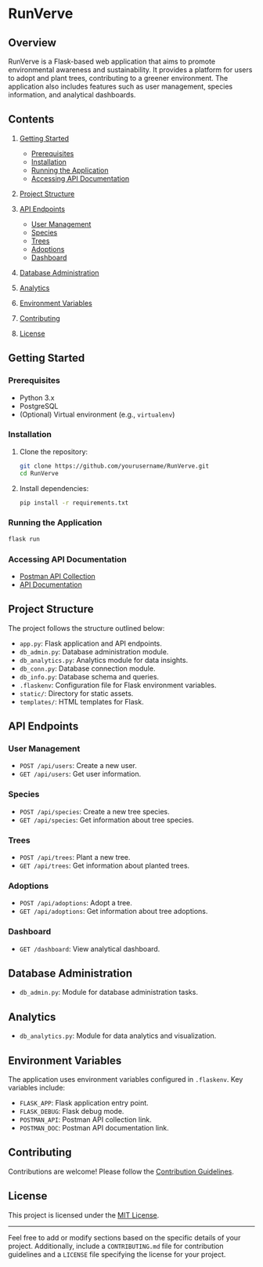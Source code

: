 # RunVerve

## Overview

RunVerve is a Flask-based web application that aims to promote environmental awareness and sustainability. It provides a platform for users to adopt and plant trees, contributing to a greener environment. The application also includes features such as user management, species information, and analytical dashboards.

## Contents

1. [Getting Started](#getting-started)
   - [Prerequisites](#prerequisites)
   - [Installation](#installation)
   - [Running the Application](#running-the-application)
   - [Accessing API Documentation](#accessing-api-documentation)
  
2. [Project Structure](#project-structure)

3. [API Endpoints](#api-endpoints)
   - [User Management](#user-management)
   - [Species](#species)
   - [Trees](#trees)
   - [Adoptions](#adoptions)
   - [Dashboard](#dashboard)

4. [Database Administration](#database-administration)

5. [Analytics](#analytics)

6. [Environment Variables](#environment-variables)

7. [Contributing](#contributing)

8. [License](#license)

## Getting Started

### Prerequisites

- Python 3.x
- PostgreSQL
- (Optional) Virtual environment (e.g., `virtualenv`)

### Installation

1. Clone the repository:

   ```bash
   git clone https://github.com/yourusername/RunVerve.git
   cd RunVerve
   ```

2. Install dependencies:

   ```bash
   pip install -r requirements.txt
   ```

### Running the Application

```bash
flask run
```

### Accessing API Documentation

- [Postman API Collection](https://runverve-task.postman.co/workspace/My-Workspace~c9c412c6-ebbf-4e89-8625-2ea3cb741f07/collection/27683202-013b9bb3-c743-42ea-901e-d495cd6de01a?action=share&creator=27683202)
- [API Documentation](https://documenter.getpostman.com/view/27683202/2s9YkraKNL)

## Project Structure

The project follows the structure outlined below:

- `app.py`: Flask application and API endpoints.
- `db_admin.py`: Database administration module.
- `db_analytics.py`: Analytics module for data insights.
- `db_conn.py`: Database connection module.
- `db_info.py`: Database schema and queries.
- `.flaskenv`: Configuration file for Flask environment variables.
- `static/`: Directory for static assets.
- `templates/`: HTML templates for Flask.

## API Endpoints

### User Management

- `POST /api/users`: Create a new user.
- `GET /api/users`: Get user information.

### Species

- `POST /api/species`: Create a new tree species.
- `GET /api/species`: Get information about tree species.

### Trees

- `POST /api/trees`: Plant a new tree.
- `GET /api/trees`: Get information about planted trees.

### Adoptions

- `POST /api/adoptions`: Adopt a tree.
- `GET /api/adoptions`: Get information about tree adoptions.

### Dashboard

- `GET /dashboard`: View analytical dashboard.

## Database Administration

- `db_admin.py`: Module for database administration tasks.

## Analytics

- `db_analytics.py`: Module for data analytics and visualization.

## Environment Variables

The application uses environment variables configured in `.flaskenv`. Key variables include:

- `FLASK_APP`: Flask application entry point.
- `FLASK_DEBUG`: Flask debug mode.
- `POSTMAN_API`: Postman API collection link.
- `POSTMAN_DOC`: Postman API documentation link.

## Contributing

Contributions are welcome! Please follow the [Contribution Guidelines](CONTRIBUTING.md).

## License

This project is licensed under the [MIT License](LICENSE).

---

Feel free to add or modify sections based on the specific details of your project. Additionally, include a `CONTRIBUTING.md` file for contribution guidelines and a `LICENSE` file specifying the license for your project.